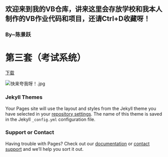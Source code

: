 ## 欢迎来到我的VB仓库，讲来这里会存放学校和我本人制作的VB作业代码和项目，还请Ctrl+D收藏呀！


### By~陈景跃

# 第三套（考试系统）

[下载](https://raw.githubusercontent.com/Johnserf-Seed/vbcode/master/%E7%AC%AC3%E5%A5%97.rar)

![快来夸我呀！.jpg](https://s2.ax1x.com/2019/03/30/ADKVC4.jpg)
	
### Jekyll Themes
	
Your Pages site will use the layout and styles from the Jekyll theme you have selected in your [repository settings](https://github.com/Johnserf-Seed/vbcode/settings). The name of this theme is saved in the Jekyll `_config.yml` configuration file.
	
### Support or Contact
	
Having trouble with Pages? Check out our [documentation](https://help.github.com/categories/github-pages-basics/) or [contact support](https://github.com/contact) and we’ll help you sort it out.
